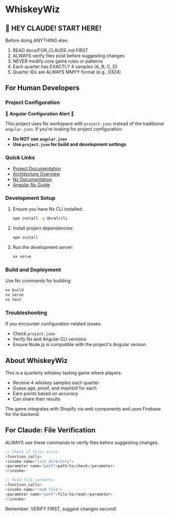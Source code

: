 # WhiskeyWiz

## 👋 HEY CLAUDE! START HERE!
Before doing ANYTHING else:
1. READ docs/FOR_CLAUDE.md FIRST
2. ALWAYS verify files exist before suggesting changes
3. NEVER modify core game rules or patterns
4. Each quarter has EXACTLY 4 samples (A, B, C, D)
5. Quarter IDs are ALWAYS MMYY format (e.g., 0324)

## For Human Developers

### Project Configuration
🚨 **Angular Configuration Alert** 🚨

This project uses Nx workspace with `project.json` instead of the traditional `angular.json`. If you're looking for project configuration:

- **Do NOT use `angular.json`**
- **Use `project.json` for build and development settings**

### Quick Links
- [Project Documentation](docs/FOR_CLAUDE.md)
- [Architecture Overview](docs/ARCHITECTURE_JAN2025.md)
- [Nx Documentation](https://nx.dev)
- [Angular Nx Guide](https://nx.dev/angular/overview)

### Development Setup
1. Ensure you have Nx CLI installed:
   ```bash
   npm install -g @nrwl/cli
   ```

2. Install project dependencies:
   ```bash
   npm install
   ```

3. Run the development server:
   ```bash
   nx serve
   ```

### Build and Deployment
Use Nx commands for building:
```bash
nx build
nx serve
nx test
```

### Troubleshooting
If you encounter configuration-related issues:
- Check `project.json`
- Verify Nx and Angular CLI versions
- Ensure Node.js is compatible with the project's Angular version

## About WhiskeyWiz
This is a quarterly whiskey tasting game where players:
- Receive 4 whiskey samples each quarter
- Guess age, proof, and mashbill for each
- Earn points based on accuracy
- Can share their results

The game integrates with Shopify via web components and uses Firebase for the backend.

## For Claude: File Verification
ALWAYS use these commands to verify files before suggesting changes:
```typescript
// Check if files exist:
<function_calls>
<invoke name="list_directory">
<parameter name="path">path/to/check</parameter>
</invoke>

// Read file contents:
<function_calls>
<invoke name="read_file">
<parameter name="path">file/to/read</parameter>
</invoke>
```

Remember: VERIFY FIRST, suggest changes second!